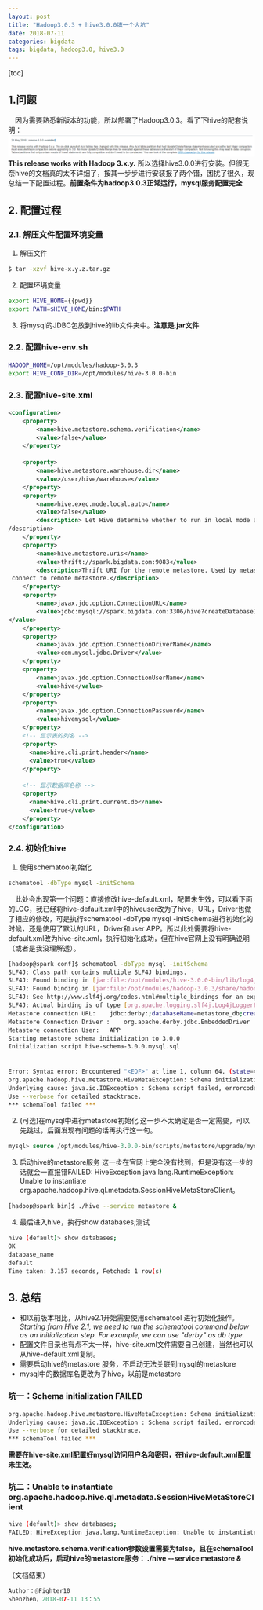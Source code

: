 ```yaml
---
layout: post
title: "Hadoop3.0.3 + hive3.0.0填一个大坑"
date: 2018-07-11
categories: bigdata
tags: bigdata, hadoop3.0, hive3.0
---
```



[toc]


## 1.问题
&ensp;&ensp;因为需要熟悉新版本的功能，所以部署了Hadoop3.0.3。看了下hive的配套说明：
![Alt text](https://github.com/fighter10/fighter10.github.io/blob/master/img/1531280141385.png)
**This release works with Hadoop 3.x.y.** 所以选择hive3.0.0进行安装。但很无奈hive的文档真的太不详细了，按其一步步进行安装报了两个错，困扰了很久，现总结一下配置过程。**前置条件为hadoop3.0.3正常运行，mysql服务配置完全**



## 2. 配置过程
### 2.1. 解压文件配置环境变量
1. 解压文件
```bash
$ tar -xzvf hive-x.y.z.tar.gz
```
2. 配置环境变量

```bash
export HIVE_HOME={{pwd}}
export PATH=$HIVE_HOME/bin:$PATH
```

3. 将mysql的JDBC包放到hive的lib文件夹中。**注意是.jar文件**

### 2.2. 配置hive-env.sh

```bash
HADOOP_HOME=/opt/modules/hadoop-3.0.3
export HIVE_CONF_DIR=/opt/modules/hive-3.0.0-bin
```
### 2.3. 配置hive-site.xml

```xml
<configuration>
    <property>
        <name>hive.metastore.schema.verification</name>
        <value>false</value>
    </property>

    <property>
        <name>hive.metastore.warehouse.dir</name>
        <value>/user/hive/warehouse</value>
    </property>
    <property>
        <name>hive.exec.mode.local.auto</name>
        <value>false</value>
        <description> Let Hive determine whether to run in local mode automatically <
/description>
    </property>
    <property>
        <name>hive.metastore.uris</name>
        <value>thrift://spark.bigdata.com:9083</value>
        <description>Thrift URI for the remote metastore. Used by metastore client to
 connect to remote metastore.</description>
    </property>
    <property>
        <name>javax.jdo.option.ConnectionURL</name>
        <value>jdbc:mysql://spark.bigdata.com:3306/hive?createDatabaseIfNotExist=true
</value>
    </property>
    <property>
        <name>javax.jdo.option.ConnectionDriverName</name>
        <value>com.mysql.jdbc.Driver</value>
    </property>
    <property>
        <name>javax.jdo.option.ConnectionUserName</name>
        <value>hive</value>
    </property>
    <property>
        <name>javax.jdo.option.ConnectionPassword</name>
        <value>hivemysql</value>
    </property>
    <!-- 显示表的列名 -->
    <property>
      <name>hive.cli.print.header</name>
      <value>true</value>
    </property>
    
    <!-- 显示数据库名称 -->
    <property>
      <name>hive.cli.print.current.db</name>
      <value>true</value>
    </property>
</configuration>
```
### 2.4. 初始化hive
1. 使用schematool初始化

```bash
schematool -dbType mysql -initSchema
```

&ensp;&ensp;此处会出现第一个问题：直接修改hive-default.xml，配置未生效，可以看下面的LOG，我已经将hive-default.xml中的hiveuser改为了hive，URL，Driver也做了相应的修改，可是执行schematool -dbType mysql -initSchema进行初始化的时候，还是使用了默认的URL，Driver和user APP。所以此处需要将hive-default.xml改为hive-site.xml，执行初始化成功，但在hive官网上没有明确说明（或者是我没理解透）。
```bash
[hadoop@spark conf]$ schematool -dbType mysql -initSchema
SLF4J: Class path contains multiple SLF4J bindings.
SLF4J: Found binding in [jar:file:/opt/modules/hive-3.0.0-bin/lib/log4j-slf4j-impl-2.10.0.jar!/org/slf4j/impl/StaticLoggerBinder.class]
SLF4J: Found binding in [jar:file:/opt/modules/hadoop-3.0.3/share/hadoop/common/lib/slf4j-log4j12-1.7.25.jar!/org/slf4j/impl/StaticLoggerBinder.class]
SLF4J: See http://www.slf4j.org/codes.html#multiple_bindings for an explanation.
SLF4J: Actual binding is of type [org.apache.logging.slf4j.Log4jLoggerFactory]
Metastore connection URL:	 jdbc:derby:;databaseName=metastore_db;create=true
Metastore Connection Driver :	 org.apache.derby.jdbc.EmbeddedDriver
Metastore connection User:	 APP
Starting metastore schema initialization to 3.0.0
Initialization script hive-schema-3.0.0.mysql.sql


Error: Syntax error: Encountered "<EOF>" at line 1, column 64. (state=42X01,code=30000)
org.apache.hadoop.hive.metastore.HiveMetaException: Schema initialization FAILED! Metastore state would be inconsistent !!
Underlying cause: java.io.IOException : Schema script failed, errorcode 2
Use --verbose for detailed stacktrace.
*** schemaTool failed ***
```

2. (可选)在mysql中进行metastore初始化
这一步不太确定是否一定需要，可以先跳过，后面发现有问题的话再执行这一句。

```sql
mysql> source /opt/modules/hive-3.0.0-bin/scripts/metastore/upgrade/mysql/hive-schema-3.0.0.mysql.sql
```
3. 启动hive的metastore服务
这一步在官网上完全没有找到，但是没有这一步的话就会一直报错FAILED: HiveException java.lang.RuntimeException: Unable to instantiate org.apache.hadoop.hive.ql.metadata.SessionHiveMetaStoreClient。

```bash
[hadoop@spark bin]$ ./hive --service metastore &
```

4. 最后进入hive，执行show databases;测试

```bash
hive (default)> show databases;
OK
database_name
default
Time taken: 3.157 seconds, Fetched: 1 row(s)
```

## 3. 总结
- 和以前版本相比，从hive2.1开始需要使用schematool 进行初始化操作。*Starting from Hive 2.1, we need to run the schematool command below as an initialization step. For example, we can use "derby" as db type.* 
- 配置文件目录也有点不太一样，hive-site.xml文件需要自己创建，当然也可以从hive-default.xml复制。
- 需要启动hive的metastore 服务，不启动无法关联到mysql的metastore
- mysql中的数据库名更改为了hive，以前是metastore

### 坑一：Schema initialization FAILED

```bash
org.apache.hadoop.hive.metastore.HiveMetaException: Schema initialization FAILED! Metastore state would be inconsistent !!
Underlying cause: java.io.IOException : Schema script failed, errorcode 2
Use --verbose for detailed stacktrace.
*** schemaTool failed ***
```
**需要在hive-site.xml配置好mysql访问用户名和密码，在hive-default.xml配置未生效。**

### 坑二：Unable to instantiate org.apache.hadoop.hive.ql.metadata.SessionHiveMetaStoreClient
```bash
hive (default)> show databases;
FAILED: HiveException java.lang.RuntimeException: Unable to instantiate org.apache.hadoop.hive.ql.metadata.SessionHiveMetaStoreClient
```
**hive.metastore.schema.verification参数设置需要为false，且在schemaTool初始化成功后，启动hive的metastore服务： ./hive --service metastore &**

（文档结束）

```python
Author：@Fighter10    
Shenzhen，2018-07-11 13：55
```